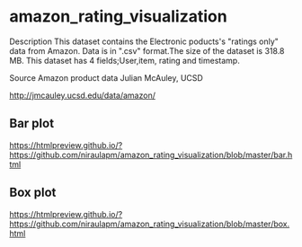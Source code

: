 # amazon_rating_visualization

Description
This dataset contains the Electronic poducts's "ratings only" data from Amazon. Data is in ".csv" format.The size of the dataset is 318.8 MB. This dataset has 4 fields;User,item, rating and timestamp.

Source
Amazon product data Julian McAuley, UCSD

http://jmcauley.ucsd.edu/data/amazon/

## Bar plot 
https://htmlpreview.github.io/?https://github.com/niraulapm/amazon_rating_visualization/blob/master/bar.html

## Box plot

https://htmlpreview.github.io/?https://github.com/niraulapm/amazon_rating_visualization/blob/master/box.html

